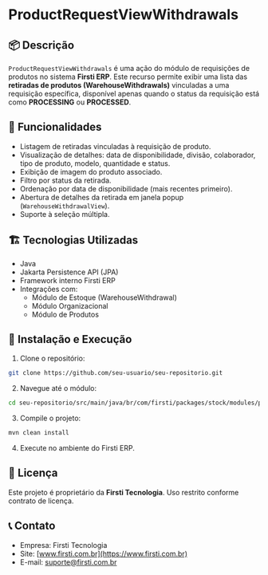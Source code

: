 
# ProductRequestViewWithdrawals

## 📦 Descrição

`ProductRequestViewWithdrawals` é uma ação do módulo de requisições de produtos no sistema **Firsti ERP**. Este recurso permite exibir uma lista das **retiradas de produtos (WarehouseWithdrawals)** vinculadas a uma requisição específica, disponível apenas quando o status da requisição está como **PROCESSING** ou **PROCESSED**.

## 🔧 Funcionalidades

- Listagem de retiradas vinculadas à requisição de produto.
- Visualização de detalhes: data de disponibilidade, divisão, colaborador, tipo de produto, modelo, quantidade e status.
- Exibição de imagem do produto associado.
- Filtro por status da retirada.
- Ordenação por data de disponibilidade (mais recentes primeiro).
- Abertura de detalhes da retirada em janela popup (`WarehouseWithdrawalView`).
- Suporte à seleção múltipla.

## 🏗️ Tecnologias Utilizadas

- Java
- Jakarta Persistence API (JPA)
- Framework interno Firsti ERP
- Integrações com:
  - Módulo de Estoque (WarehouseWithdrawal)
  - Módulo Organizacional
  - Módulo de Produtos

## 🚀 Instalação e Execução

1. Clone o repositório:

```bash
git clone https://github.com/seu-usuario/seu-repositorio.git
```

2. Navegue até o módulo:

```bash
cd seu-repositorio/src/main/java/br/com/firsti/packages/stock/modules/productRequest/actions
```

3. Compile o projeto:

```bash
mvn clean install
```

4. Execute no ambiente do Firsti ERP.

## 📄 Licença

Este projeto é proprietário da **Firsti Tecnologia**. Uso restrito conforme contrato de licença.

## 📞 Contato

- Empresa: Firsti Tecnologia
- Site: [www.firsti.com.br](https://www.firsti.com.br)
- E-mail: suporte@firsti.com.br
